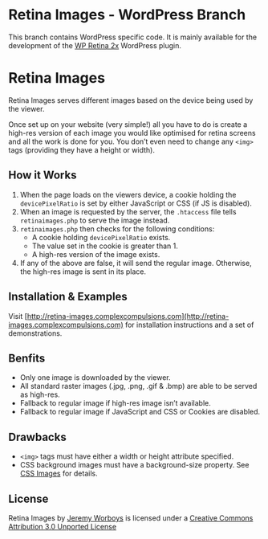 Retina Images - WordPress Branch
================================

This branch contains WordPress specific code. It is mainly available for the development of the [WP Retina 2x](http://wordpress.org/extend/plugins/wp-retina-2x/) WordPress plugin.

Retina Images
=============

Retina Images serves different images based on the device being used by the viewer.

Once set up on your website (very simple!) all you have to do is create a high-res version of each image you would like optimised for retina screens and all the work is done for you. You don’t even need to change any `<img>` tags (providing they have a height or width).

How it Works
------------

1. When the page loads on the viewers device, a cookie holding the `devicePixelRatio` is set by either JavaScript or CSS (if JS is disabled).
2. When an image is requested by the server, the `.htaccess` file tells `retinaimages.php` to serve the image instead.
3. `retinaimages.php` then checks for the following conditions:
    - A cookie holding `devicePixelRatio` exists.
    - The value set in the cookie is greater than 1.
    -  A high-res version of the image exists.
5. If any of the above are false, it will send the regular image. Otherwise, the high-res image is sent in its place.

Installation & Examples
-----------------------

Visit [http://retina-images.complexcompulsions.com](http://retina-images.complexcompulsions.com) for installation instructions and a set of demonstrations.

Benfits
-------

- Only one image is downloaded by the viewer.
- All standard raster images (.jpg, .png, .gif & .bmp) are able to be served as high-res.
- Fallback to regular image if high-res image isn’t available.
- Fallback to regular image if JavaScript and CSS or Cookies are disabled.

Drawbacks
---------

- `<img>` tags must have either a width or height attribute specified.
- CSS background images must have a background-size property. See [CSS Images](http://retina-images.complexcompulsions.com#setupcss) for details.

License
-------

Retina Images by [Jeremy Worboys](http://jeremyworboys.com) is licensed under a [Creative Commons Attribution 3.0 Unported License](http://creativecommons.org/licenses/by/3.0/)
